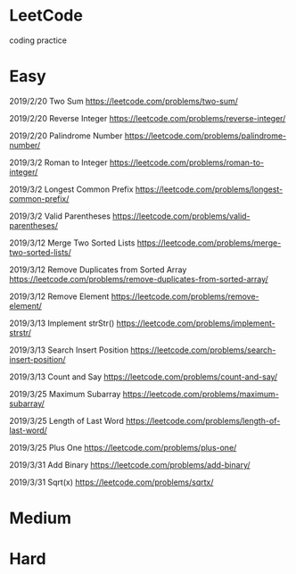 # LeetCode
coding practice

# Easy

2019/2/20 Two Sum https://leetcode.com/problems/two-sum/

2019/2/20 Reverse Integer https://leetcode.com/problems/reverse-integer/

2019/2/20 Palindrome Number https://leetcode.com/problems/palindrome-number/

2019/3/2  Roman to Integer https://leetcode.com/problems/roman-to-integer/

2019/3/2  Longest Common Prefix https://leetcode.com/problems/longest-common-prefix/

2019/3/2  Valid Parentheses https://leetcode.com/problems/valid-parentheses/

2019/3/12 Merge Two Sorted Lists https://leetcode.com/problems/merge-two-sorted-lists/

2019/3/12 Remove Duplicates from Sorted Array https://leetcode.com/problems/remove-duplicates-from-sorted-array/

2019/3/12 Remove Element https://leetcode.com/problems/remove-element/

2019/3/13 Implement strStr() https://leetcode.com/problems/implement-strstr/

2019/3/13 Search Insert Position https://leetcode.com/problems/search-insert-position/

2019/3/13 Count and Say https://leetcode.com/problems/count-and-say/

2019/3/25 Maximum Subarray https://leetcode.com/problems/maximum-subarray/

2019/3/25 Length of Last Word https://leetcode.com/problems/length-of-last-word/

2019/3/25 Plus One https://leetcode.com/problems/plus-one/

2019/3/31 Add Binary https://leetcode.com/problems/add-binary/

2019/3/31 Sqrt(x) https://leetcode.com/problems/sqrtx/

# Medium

# Hard
